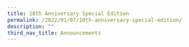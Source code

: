 ```yaml
---
title: 10th Anniversary Special Edition
permalink: /2022/01/07/10th-anniversary-special-edition/
description: ""
third_nav_title: Announcements
---
```

